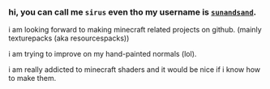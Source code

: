 ### hi, you can call me `sirus` even tho my username is [`sunandsand`](https://github.com/sunandsand).


i am looking forward to making minecraft related projects on github. (mainly texturepacks (aka resourcespacks))

i am trying to improve on my hand-painted normals (lol).

i am really addicted to minecraft shaders and it would be nice if i know how to make them.

